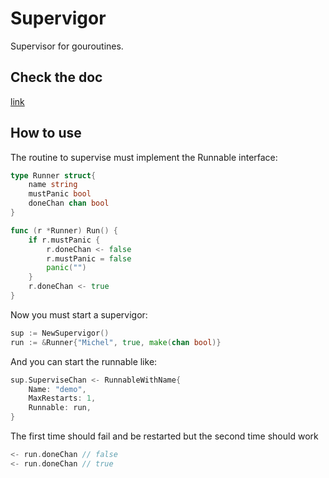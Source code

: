 # Supervigor

Supervisor for gouroutines.

## Check the doc

[link](https://godoc.org/github.com/mrkaspa/supervigor)

## How to use

The routine to supervise must implement the Runnable interface:

```go
type Runner struct{
	name string
	mustPanic bool
	doneChan chan bool
}

func (r *Runner) Run() {
	if r.mustPanic {
		r.doneChan <- false
		r.mustPanic = false
		panic("")
	}
	r.doneChan <- true
}
```

Now you must start a supervigor:

```go
sup := NewSupervigor()
run := &Runner{"Michel", true, make(chan bool)}
```

And you can start the runnable like:

```go
sup.SuperviseChan <- RunnableWithName{
    Name: "demo",
    MaxRestarts: 1,
    Runnable: run,
}

```

The first time should fail and be restarted but the second time should work

```go
<- run.doneChan // false
<- run.doneChan // true
```
